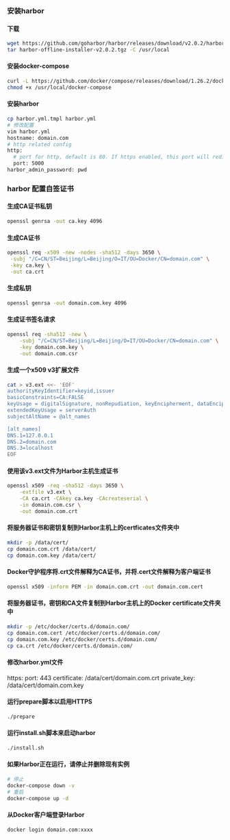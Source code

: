 ### 安装harbor
#### 下载
```bash
wget https://github.com/goharbor/harbor/releases/download/v2.0.2/harbor-offline-installer-v2.0.2.tgz -P /usr/local/src
tar harbor-offline-installer-v2.0.2.tgz -C /usr/local
```
#### 安装docker-compose
```bash
curl -L https://github.com/docker/compose/releases/download/1.26.2/docker-compose-`uname -s`-`uname -m` -o /usr/local/bin/docker-compose
chmod +x /usr/local/docker-compose
```
#### 安装harbor
```bash
cp harbor.yml.tmpl harbor.yml
# 修改配置
vim harbor.yml
hostname: domain.com 
# http related config
http:
  # port for http, default is 80. If https enabled, this port will redirect to https port
  port: 5000
harbor_admin_password: pwd
```

### harbor 配置自签证书
#### 生成CA证书私钥
```bash
openssl genrsa -out ca.key 4096
```
#### 生成CA证书
```bash
openssl req -x509 -new -nodes -sha512 -days 3650 \
 -subj "/C=CN/ST=Beijing/L=Beijing/O=IT/OU=Docker/CN=domain.com" \
 -key ca.key \
 -out ca.crt
```
#### 生成私钥
```bash
openssl genrsa -out domain.com.key 4096
```
#### 生成证书签名请求
```bash
openssl req -sha512 -new \
    -subj "/C=CN/ST=Beijing/L=Beijing/O=IT/OU=Docker/CN=domain.com" \
    -key domain.com.key \
    -out domain.com.csr
```
#### 生成一个x509 v3扩展文件
```bash
cat > v3.ext <<- 'EOF'
authorityKeyIdentifier=keyid,issuer
basicConstraints=CA:FALSE
keyUsage = digitalSignature, nonRepudiation, keyEncipherment, dataEncipherment
extendedKeyUsage = serverAuth
subjectAltName = @alt_names

[alt_names]
DNS.1=127.0.0.1
DNS.2=domain.com
DNS.3=localhost
EOF
```
#### 使用该v3.ext文件为Harbor主机生成证书
```bash
openssl x509 -req -sha512 -days 3650 \
    -extfile v3.ext \
    -CA ca.crt -CAkey ca.key -CAcreateserial \
    -in domain.com.csr \
    -out domain.com.crt
```
#### 将服务器证书和密钥复制到Harbor主机上的certficates文件夹中
```bash
mkdir -p /data/cert/
cp domain.com.crt /data/cert/
cp domain.com.key /data/cert/
```
#### Docker守护程序将.crt文件解释为CA证书，并将.cert文件解释为客户端证书
```bash
openssl x509 -inform PEM -in domain.com.crt -out domain.com.cert
```
#### 将服务器证书，密钥和CA文件复制到Harbor主机上的Docker certificate文件夹中
```bash
mkdir -p /etc/docker/certs.d/domain.com/
cp domain.com.cert /etc/docker/certs.d/domain.com/
cp domain.com.key /etc/docker/certs.d/domain.com/
cp ca.crt /etc/docker/certs.d/domain.com/
```
#### 修改harbor.yml文件
https:
  port: 443
  certificate: /data/cert/domain.com.crt
  private_key: /data/cert/domain.com.key

#### 运行prepare脚本以启用HTTPS
```bash
./prepare
```
#### 运行install.sh脚本来启动harbor
```bash
./install.sh
```
#### 如果Harbor正在运行，请停止并删除现有实例
```bash
# 停止
docker-compose down -v
# 重启
docker-compose up -d
```
#### 从Docker客户端登录Harbor
```bash
docker login domain.com:xxxx
```